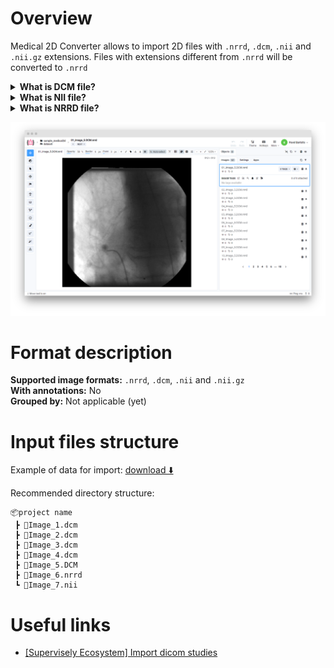 <!-- <h1 align="left" style="border-bottom: 0"> <img align="left" src="https://github.com/supervisely-ecosystem/import-wizard-docs/assets/48913536/99998ee5-b20c-4104-82af-9a787e863a3b" width="80"> Medical 2D Files Converter </h1>

<br> -->

# Overview

Medical 2D Converter allows to import 2D files with `.nrrd`, `.dcm`, `.nii` and `.nii.gz` extensions. Files with extensions different from `.nrrd` will be converted to `.nrrd`

<details>
<summary><b>What is DCM file?</b></summary>

 <br>

`DCM` file is an image following Digital Imaging and Communications in Medicine (DICOM) format. Format is used to store various medical images like CT scans, MRIs, PET, ultrasound, etc.

Uses `.dcm` and `.DICOM` extensions

</details>

<details>
<summary><b>What is NII file?</b></summary>

 <br>

`NII` format is commonly used to store magnetic resonance imaging (MRI) data.

Uses `.nii` and `.nii.gz` extensions.

</details>

<details>
<summary><b>What is NRRD file?</b></summary>

 <br>

`NRRD` file is a medical imaging format. It is used to store 2D and 3D images along with metadata. It is commonly used in medical imaging.

Uses `.nrrd` extension.

</details>

![Medical data import results](./images/medical2d_result.png)

# Format description

**Supported image formats:** `.nrrd`, `.dcm`, `.nii` and `.nii.gz`<br>
**With annotations:** No<br>
**Grouped by:** Not applicable (yet)<br>

# Input files structure

Example of data for import: [download ⬇️](https://github.com/supervisely-ecosystem/import-wizard-docs/files/14934438/sample_medical2d.zip)<br>

Recommended directory structure:

```text
📦project name
 ┣ 📜Image_1.dcm
 ┣ 📜Image_2.dcm
 ┣ 📜Image_3.dcm
 ┣ 📜Image_4.dcm
 ┣ 📜Image_5.DCM
 ┣ 📜Image_6.nrrd
 ┗ 📜Image_7.nii
```

# Useful links

- [[Supervisely Ecosystem] Import dicom studies](https://ecosystem.supervisely.com/apps/import-dicom-studies)
